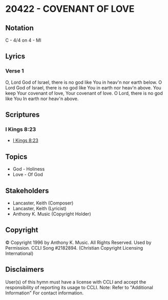 # 20422 - COVENANT OF LOVE

## Notation

C - 4/4 on 4 - MI

## Lyrics

### Verse 1

O, Lord God of Israel, there is no god like You in heav'n nor earth below. O Lord God of Israel, there is no god like You in earth nor heav'n above. You keep Your covenant of love, Your covenant of love. O Lord, there is no god like You In earth nor heav'n above.


## Scriptures

### I Kings 8:23

- [I Kings 8:23](https://www.biblegateway.com/passage/?search=I%20Kings%208%3A23)


## Topics

- God - Holiness
- Love - Of God

## Stakeholders

- Lancaster, Keith (Composer)
- Lancaster, Keith (Lyricist)
- Anthony K. Music (Copyright Holder)

## Copyright

© Copyright 1996 by Anthony K. Music. All Rights Reserved. Used by Permission. CCLI Song #2182894.
(Christian Copyright Licensing International)

## Disclaimers

User(s) of this hymn must have a license with CCLI and accept the responsibility of reporting its usage to CCLI.
Note: Refer to "Additional Information" For contact information.


